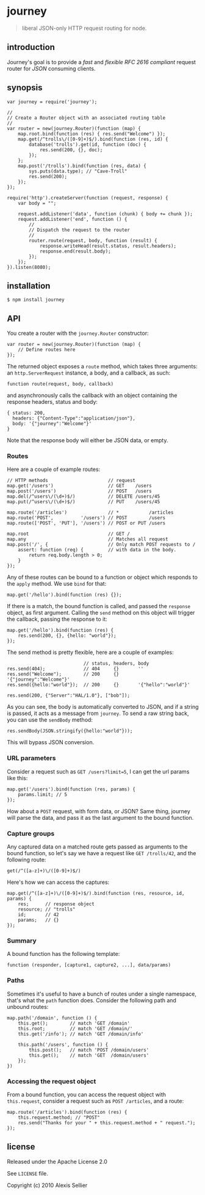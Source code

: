 journey
=======

> liberal JSON-only HTTP request routing for node.

introduction
------------

Journey's goal is to provide a *fast* and *flexible* *RFC 2616 compliant* request router
for *JSON* consuming clients.

synopsis
--------

    var journey = require('journey');

    //
    // Create a Router object with an associated routing table
    //
    var router = new(journey.Router)(function (map) {
        map.root.bind(function (res) { res.send("Welcome") });
        map.get(/^trolls\/([0-9]+)$/).bind(function (res, id) {
            database('trolls').get(id, function (doc) {
                res.send(200, {}, doc);
            });
        };
        map.post('/trolls').bind(function (res, data) {
            sys.puts(data.type); // "Cave-Troll"
            res.send(200);
        });
    });

    require('http').createServer(function (request, response) {
        var body = "";

        request.addListener('data', function (chunk) { body += chunk });
        request.addListener('end', function () {
            //
            // Dispatch the request to the router
            //
            router.route(request, body, function (result) {
                response.writeHead(result.status, result.headers);
                response.end(result.body);
            });
        });
    }).listen(8080);

installation
------------

    $ npm install journey

API
---

You create a router with the `journey.Router` constructor:

    var router = new(journey.Router)(function (map) {
        // Define routes here
    });

The returned object exposes a `route` method, which takes three arguments:
an `http.ServerRequest` instance, a body, and a callback, as such:

    function route(request, body, callback)

and asynchronously calls the callback with an object containing the response
headers, status and body:

    { status: 200,
      headers: {"Content-Type":"application/json"},
      body: '{"journey":"Welcome"}'
    }

Note that the response body will either be JSON data, or empty.

### Routes #

Here are a couple of example routes:

    // HTTP methods                      // request
    map.get('/users')                    // GET    /users
    map.post('/users')                   // POST   /users
    map.del(/^users\/(\d+)$/)            // DELETE /users/45
    map.put(/^users\/(\d+)$/)            // PUT    /users/45

    map.route('/articles')               // *           /articles
    map.route('POST',          '/users') // POST        /users
    map.route(['POST', 'PUT'], '/users') // POST or PUT /users

    map.root                             // GET /
    map.any                              // Matches all request
    map.post('/', {                      // Only match POST requests to /
        assert: function (req) {         // with data in the body.
            return req.body.length > 0;
        }
    });

Any of these routes can be bound to a function or object which responds
to the `apply` method. We use `bind` for that:

    map.get('/hello').bind(function (res) {});

If there is a match, the bound function is called, and passed the `response` object,
as first argument. Calling the `send` method on this object will trigger the callback,
passing the response to it:

    map.get('/hello').bind(function (res) {
        res.send(200, {}, {hello: "world"});
    });

The send method is pretty flexible, here are a couple of examples:

                                // status, headers, body
    res.send(404);              // 404     {}       ''
    res.send("Welcome");        // 200     {}       '{"journey":"Welcome"}'
    res.send({hello:"world"});  // 200     {}       '{"hello":"world"}'

    res.send(200, {"Server":"HAL/1.0"}, ["bob"]);

As you can see, the body is automatically converted to JSON, and if a string is passed,
it acts as a message from `journey`. To send a raw string back, you can use the `sendBody` method:

    res.sendBody(JSON.stringify({hello:"world"}));

This will bypass JSON conversion.

### URL parameters #

Consider a request such as `GET /users?limit=5`, I can get the url params like this:

    map.get('/users').bind(function (res, params) {
        params.limit; // 5
    });

How about a `POST` request, with form data, or JSON? Same thing, journey will parse the data,
and pass it as the last argument to the bound function.

### Capture groups #

Any captured data on a matched route gets passed as arguments to the bound function, so let's
say we have a request like `GET /trolls/42`, and the following route:

    get(/^([a-z]+)\/([0-9]+)$/)

Here's how we can access the captures:

    map.get(/^([a-z]+)\/([0-9]+)$/).bind(function (res, resource, id, params) {
        res;      // response object
        resource; // "trolls"
        id;       // 42
        params;   // {}
    });

### Summary #

A bound function has the following template:

    function (responder, [capture1, capture2, ...], data/params)

### Paths #

Sometimes it's useful to have a bunch of routes under a single namespace, that's what the `path` function does.
Consider the following path and unbound routes:

    map.path('/domain', function () {
        this.get();        // match 'GET /domain'
        this.root;         // match 'GET /domain/'
        this.get('/info'); // match 'GET /domain/info'

        this.path('/users', function () {
            this.post();   // match 'POST /domain/users'
            this.get();    // match 'GET  /domain/users'
        });
    })

### Accessing the request object #

From a bound function, you can access the request object with `this.request`, consider
a request such as `POST /articles`, and a route:

    map.route('/articles').bind(function (res) {
        this.request.method; // "POST"
        res.send("Thanks for your " + this.request.method + " request.");
    });

license
-------

Released under the Apache License 2.0

See `LICENSE` file.

Copyright (c) 2010 Alexis Sellier


